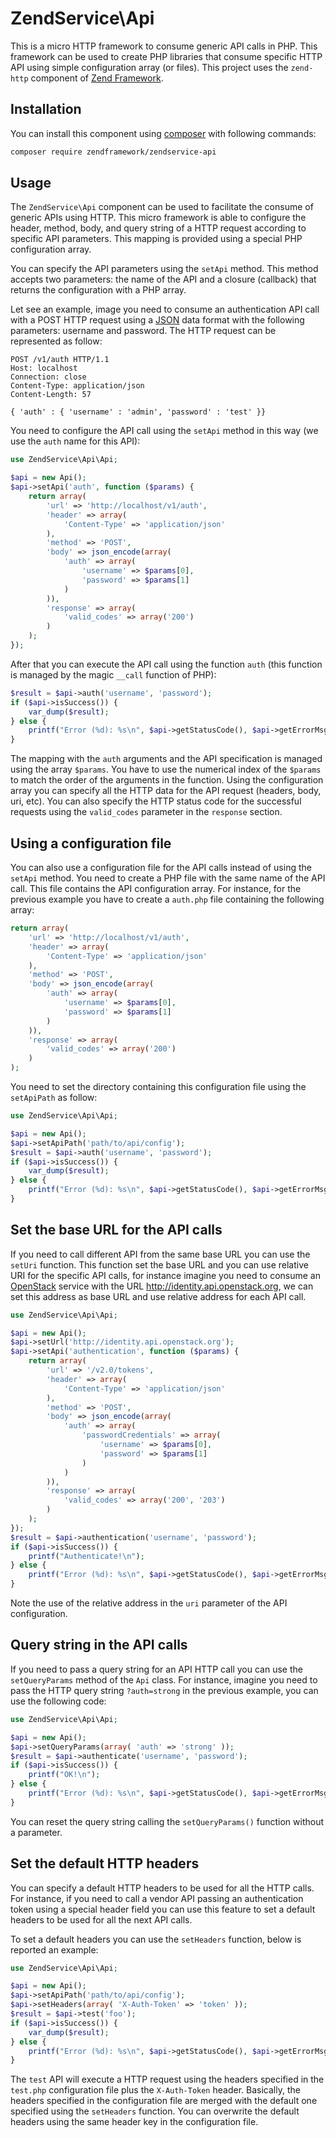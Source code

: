 ZendService\Api
===============

This is a micro HTTP framework to consume generic API calls in PHP. This framework can be used to
create PHP libraries that consume specific HTTP API using simple configuration array (or files).
This project uses the `zend-http` component of [Zend Framework](https://framework.zend.com).


Installation
------------

You can install this component using [composer](http://getcomposer.org/) with following commands:

```bash
composer require zendframework/zendservice-api
```

Usage
-----

The `ZendService\Api` component can be used to facilitate the consume of generic APIs using HTTP.
This micro framework is able to configure the header, method, body, and query string of a HTTP
request according to specific API parameters. This mapping is provided using a special PHP configuration
array.

You can specify the API parameters using the `setApi` method. This method accepts two parameters:
the name of the API and a closure (callback) that returns the configuration with a PHP array.

Let see an example, image you need to consume an authentication API call with a POST HTTP request using
a [JSON](http://www.json.org/) data format with the following parameters: username and password.
The HTTP request can be represented as follow:

    POST /v1/auth HTTP/1.1
    Host: localhost
    Connection: close
    Content-Type: application/json
    Content-Length: 57

    { 'auth' : { 'username' : 'admin', 'password' : 'test' }}

You need to configure the API call using the `setApi` method in this way (we use the `auth` name for this
API):

```php
use ZendService\Api\Api;

$api = new Api();
$api->setApi('auth', function ($params) {
    return array(
        'url' => 'http://localhost/v1/auth',
        'header' => array(
            'Content-Type' => 'application/json'
        ),
        'method' => 'POST',
        'body' => json_encode(array(
            'auth' => array(
                'username' => $params[0],
                'password' => $params[1]
            )
        )),
        'response' => array(
            'valid_codes' => array('200')
        )
    );
});
```
After that you can execute the API call using the function `auth` (this function is managed by the magic `__call`
function of PHP):

```php
$result = $api->auth('username', 'password');
if ($api->isSuccess()) {
    var_dump($result);
} else {
    printf("Error (%d): %s\n", $api->getStatusCode(), $api->getErrorMsg());
}
```

The mapping with the `auth` arguments and the API specification is managed using the array `$params`.
You have to use the numerical index of the `$params` to match the order of the arguments in the function.
Using the configuration array you can specify all the HTTP data for the API request (headers, body, uri, etc).
You can also specify the HTTP status code for the successful requests using the `valid_codes` parameter
in the `response` section.

Using a configuration file
--------------------------

You can also use a configuration file for the API calls instead of using the `setApi` method. You need
to create a PHP file with the same name of the API call. This file contains the API configuration array.
For instance, for the previous example you have to create a `auth.php` file containing the following array:

```php
return array(
    'url' => 'http://localhost/v1/auth',
    'header' => array(
        'Content-Type' => 'application/json'
    ),
    'method' => 'POST',
    'body' => json_encode(array(
        'auth' => array(
            'username' => $params[0],
            'password' => $params[1]
        )
    )),
    'response' => array(
        'valid_codes' => array('200')
    )
);
```

You need to set the directory containing this configuration file using the `setApiPath` as follow:

```php
use ZendService\Api\Api;

$api = new Api();
$api->setApiPath('path/to/api/config');
$result = $api->auth('username', 'password');
if ($api->isSuccess()) {
    var_dump($result);
} else {
    printf("Error (%d): %s\n", $api->getStatusCode(), $api->getErrorMsg());
}
```

Set the base URL for the API calls
----------------------------------

If you need to call different API from the same base URL you can use the `setUri` function. This function
set the base URL and you can use relative URI for the specific API calls, for instance imagine you need
to consume an [OpenStack](https://www.openstack.org/) service with the URL http://identity.api.openstack.org,
we can set this address as base URL and use relative address for each API call.

```php
use ZendService\Api\Api;

$api = new Api();
$api->setUrl('http://identity.api.openstack.org');
$api->setApi('authentication', function ($params) {
    return array(
        'url' => '/v2.0/tokens',
        'header' => array(
            'Content-Type' => 'application/json'
        ),
        'method' => 'POST',
        'body' => json_encode(array(
            'auth' => array(
                'passwordCredentials' => array(
                    'username' => $params[0],
                    'password' => $params[1]
                )
            )
        )),
        'response' => array(
            'valid_codes' => array('200', '203')
        )
    );
});
$result = $api->authentication('username', 'password');
if ($api->isSuccess()) {
    printf("Authenticate!\n");
} else {
    printf("Error (%d): %s\n", $api->getStatusCode(), $api->getErrorMsg());
}
```

Note the use of the relative address in the `uri` parameter of the API configuration.


Query string in the API calls
-----------------------------

If you need to pass a query string for an API HTTP call you can use the `setQueryParams` method
of the `Api` class. For instance, imagine you need to pass the HTTP query string `?auth=strong` in
the previous example, you can use the following code:

```php
use ZendService\Api\Api;

$api = new Api();
$api->setQueryParams(array( 'auth' => 'strong' ));
$result = $api->authenticate('username', 'password');
if ($api->isSuccess()) {
    printf("OK!\n");
} else {
    printf("Error (%d): %s\n", $api->getStatusCode(), $api->getErrorMsg());
}
```

You can reset the query string calling the `setQueryParams()` function without a parameter.


Set the default HTTP headers
----------------------------

You can specify a default HTTP headers to be used for all the HTTP calls. For instance, if you need
to call a vendor API passing an authentication token using a special header field you can use this
feature to set a default headers to be used for all the next API calls.

To set a default headers you can use the `setHeaders` function, below is reported an example:

```php
use ZendService\Api\Api;

$api = new Api();
$api->setApiPath('path/to/api/config');
$api->setHeaders(array( 'X-Auth-Token' => 'token' ));
$result = $api->test('foo');
if ($api->isSuccess()) {
    var_dump($result);
} else {
    printf("Error (%d): %s\n", $api->getStatusCode(), $api->getErrorMsg());
}
```

The `test` API will execute a HTTP request using the headers specified in the `test.php` configuration
file plus the `X-Auth-Token` header. Basically, the headers specified in the configuration file are merged
with the default one specified using the `setHeaders` function. You can overwrite the default headers
using the same header key in the configuration file.
